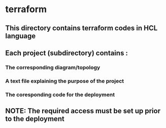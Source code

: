 # terraform
## This directory contains terraform codes in HCL language
## Each project (subdirectory) contains :
### The corresponding diagram/topology
### A text file explaining the purpose of the project
### The coresponding code for the deployment

## NOTE: The required access must be set up prior to the deployment
